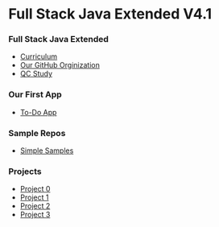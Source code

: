 # Full Stack Java Extended V4.1

### Full Stack Java Extended
 - [Curriculum](./curriculum.md)  
 - [Our GitHub Orginization](https://github.com/210913-java-full-stack)
 - [QC Study](./qc-study)

### Our First App
 - [To-Do App](https://github.com/210913-java-full-stack/To-Do-App)

### Sample Repos
 - [Simple Samples](https://github.com/simple-samples)

### Projects
 - [Project 0](./notes/projects/project-0.md)
 - [Project 1]()
 - [Project 2]()
 - [Project 3]()

